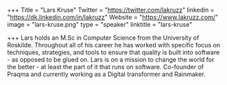 +++
Title = "Lars Kruse"
Twitter = "https://twitter.com/lakruzz"
linkedin = "https://dk.linkedin.com/in/lakruzz"
Website = "https://www.lakruzz.com/"
image = "lars-kruse.png"
type = "speaker"
linktitle = "lars-kruse"

+++
Lars holds an M.Sc in Computer Science from the University of Roskilde. Throughout all of his career he has worked with specific focus on techniques, strategies, and tools to ensure that quality is built into software - as opposed to be glued on. Lars is on a mission to change the world for the better - at least the part of it that runs on software. Co-founder of Praqma and currently working as a Digital transformer and Rainmaker.
